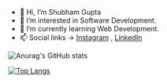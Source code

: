 - 👋 Hi, I’m Shubham Gupta
- 👀 I’m interested in Software Development.
- 🌱 I’m currently learning Web Development.
- 📫 Social links -> 
       [Instagram](https://www.instagram.com/shubham.gupta.014) ,
       [LinkedIn](https://www.linkedin.com/in/shubham-gupta-b521071b3)
        

![Anurag's GitHub stats](https://github-readme-stats.vercel.app/api?username=Shubhcs01&&show_icons=true&title_color=0096FF&icon_color=0096FF&text_color=151515&bg_color=FFFFFF)

[![Top Langs](https://github-readme-stats.vercel.app/api/top-langs/?username=Shubhcs01)](https://github.com/anuraghazra/github-readme-stats)
